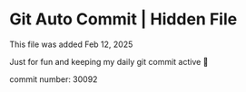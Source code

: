# Git Auto Commit | Hidden File

This file was added Feb 12, 2025

Just for fun and keeping my daily git commit active 🤪

commit number: 30092
